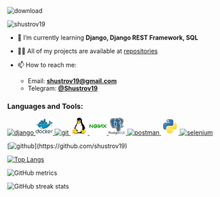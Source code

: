 ![download](https://github.com/shustrov19/shustrov19/assets/90870264/249fb598-b23b-4fa1-a1e1-2d32ef810c51)
<p align="left"> <img src="https://komarev.com/ghpvc/?username=shustrov19&label=Profile%20views&color=0e75b6&style=flat" alt="shustrov19" /> </p>

- 🌱 I’m currently learning **Django, Django REST Framework, SQL**

- 👨‍💻 All of my projects are available at [repositories](https://github.com/shustrov19?tab=repositories&q=&type=public&language=&sort=)

- 📫 How to reach me:
  * Email: **shustrov19@gmail.com**
  * Telegram: [**@Shustrov19**](https://t.me/Shustrov19)

<h3 align="left">Languages and Tools:</h3>
<p align="left"> <a href="https://www.djangoproject.com/" target="_blank" rel="noreferrer"> <img src="https://cdn.worldvectorlogo.com/logos/django.svg" alt="django" width="40" height="40"/> </a> <a href="https://www.docker.com/" target="_blank" rel="noreferrer"> <img src="https://raw.githubusercontent.com/devicons/devicon/master/icons/docker/docker-original-wordmark.svg" alt="docker" width="40" height="40"/> </a> <a href="https://git-scm.com/" target="_blank" rel="noreferrer"> <img src="https://www.vectorlogo.zone/logos/git-scm/git-scm-icon.svg" alt="git" width="40" height="40"/> </a> <a href="https://www.linux.org/" target="_blank" rel="noreferrer"> <img src="https://raw.githubusercontent.com/devicons/devicon/master/icons/linux/linux-original.svg" alt="linux" width="40" height="40"/> </a> <a href="https://www.nginx.com" target="_blank" rel="noreferrer"> <img src="https://raw.githubusercontent.com/devicons/devicon/master/icons/nginx/nginx-original.svg" alt="nginx" width="40" height="40"/> </a> <a href="https://www.postgresql.org" target="_blank" rel="noreferrer"> <img src="https://raw.githubusercontent.com/devicons/devicon/master/icons/postgresql/postgresql-original-wordmark.svg" alt="postgresql" width="40" height="40"/> </a> <a href="https://postman.com" target="_blank" rel="noreferrer"> <img src="https://www.vectorlogo.zone/logos/getpostman/getpostman-icon.svg" alt="postman" width="40" height="40"/> </a> <a href="https://www.python.org" target="_blank" rel="noreferrer"> <img src="https://raw.githubusercontent.com/devicons/devicon/master/icons/python/python-original.svg" alt="python" width="40" height="40"/> </a> <a href="https://www.selenium.dev" target="_blank" rel="noreferrer"> <img src="https://raw.githubusercontent.com/detain/svg-logos/780f25886640cef088af994181646db2f6b1a3f8/svg/selenium-logo.svg" alt="selenium" width="40" height="40"/> </a> </p>
[<img src='https://cdn.jsdelivr.net/npm/simple-icons@3.0.1/icons/github.svg' alt='github' height='40'>](https://github.com/shustrov19)  

[![Top Langs](https://github-readme-stats.vercel.app/api/top-langs/?username=shustrov19)](https://github.com/anuraghazra/github-readme-stats)

![GitHub metrics](https://metrics.lecoq.io/shustrov19)  

![GitHub streak stats](https://streak-stats.demolab.com/?user=shustrov19)  
